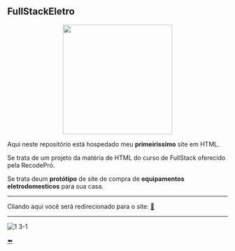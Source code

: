 ## FullStackEletro

<div align="center"> <img width="250px" src="![logo3](https://user-images.githubusercontent.com/65131471/96183940-1a4aca80-0f0e-11eb-8d6b-e0125358d4af.jpg)"></div>

Aqui neste repositório está hospedado meu **primeirissimo** site em HTML.

Se trata de um projeto da matéria de HTML do curso de FullStack oferecido pela RecodePró.

Se trata deum **protótipo**  de site de compra de **equipamentos eletrodomesticos** para sua casa.

---

Cliando aqui você será redirecionado para o site: [:link:](https://duartecgustavo.github.io/fullstackeletro.github.io/)

---

![1 3-1](https://user-images.githubusercontent.com/65131471/93386595-5111c000-f83e-11ea-8bcf-0a00dd2a2a3d.png)

[:arrow_left:](https://github.com/duartecgustavo)
